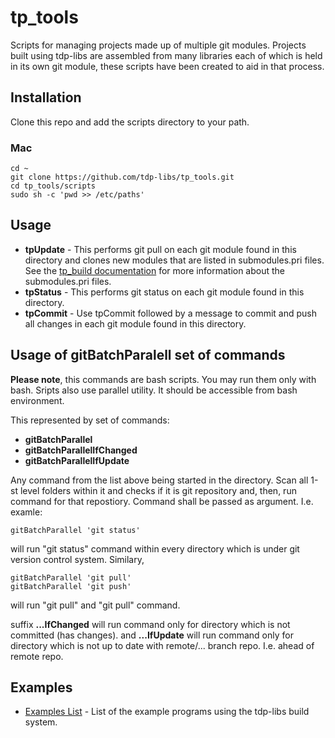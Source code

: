 # tp_tools
Scripts for managing projects made up of multiple git modules. Projects built using tdp-libs are 
assembled from many libraries each of which is held in its own git module, these scripts have been 
created to aid in that process.

## Installation
Clone this repo and add the scripts directory to your path.

### Mac
```
cd ~
git clone https://github.com/tdp-libs/tp_tools.git
cd tp_tools/scripts
sudo sh -c 'pwd >> /etc/paths'

```

## Usage
* **tpUpdate** - This performs git pull on each git module found in this directory and clones new 
modules that are listed in submodules.pri files. See the 
[tp_build documentation](https://github.com/tdp-libs/tp_build) for more information about the 
submodules.pri files.
* **tpStatus** - This performs git status on each git module found in this directory.
* **tpCommit** - Use tpCommit followed by a message to commit and push all changes in each git 
module found in this directory.

## Usage of gitBatchParalell set of commands

**Please note**, this commands are bash scripts. You may run them only with bash. Sripts also use parallel utility. It should be accessible from bash environment.

This represented by set of commands:
  * **gitBatchParallel**
  * **gitBatchParallelIfChanged**
  * **gitBatchParallelIfUpdate**
   
Any command from the list above being started in the directory. Scan all 1-st level folders within it and checks if it is git repository and, then, run command for that repostiory. Command shall be passed as argument. I.e. examle:
```
gitBatchParallel 'git status'
```
will run "git status" command within every directory which is under git version control system.
Similary,
```
gitBatchParallel 'git pull'
gitBatchParallel 'git push'
```
will run "git pull" and "git pull" command.

suffix **...IfChanged** will run command only for directory which is not committed (has changes).
and **...IfUpdate** will run command only for directory which is not up to date with remote/... branch repo. I.e. ahead of remote repo. 

## Examples

* [Examples List](https://github.com/tdp-libs/examples) - List of the example programs using the
tdp-libs build system.
